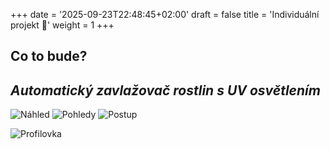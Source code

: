 +++
date = '2025-09-23T22:48:45+02:00'
draft = false
title = 'Individuální projekt 🔩'
weight = 1
+++

 ## Co to bude?
## ***Automatický zavlažovač rostlin s UV osvětlením***



![Náhled](/images/náhled.jpg)
![Pohledy](/images/pohledy.jpg)
![Postup](/images/postup.jpg)

<img src="/263952_ZPC_25/images/náhled.jpg" alt="Profilovka">